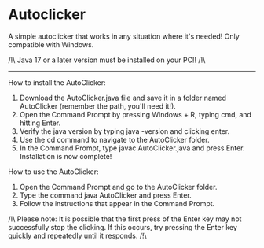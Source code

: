 # Autoclicker
A simple autoclicker that works in any situation where it's needed!
Only compatible with Windows.

/!\ Java 17 or a later version must be installed on your PC!! /!\

-------------------------------------------------------------------------------------------------------------------------------

How to install the AutoClicker:
1) Download the AutoClicker.java file and save it in a folder named AutoClicker (remember the path, you'll need it!).
2) Open the Command Prompt by pressing Windows + R, typing cmd, and hitting Enter.
3) Verify the java version by typing java -version and clicking enter.
4) Use the cd command to navigate to the AutoClicker folder.
5) In the Command Prompt, type javac AutoClicker.java and press Enter.
Installation is now complete!

How to use the AutoClicker:
1) Open the Command Prompt and go to the AutoClicker folder.
2) Type the command java AutoClicker and press Enter.
3) Follow the instructions that appear in the Command Prompt.

/!\ Please note: It is possible that the first press of the Enter key may not successfully stop the clicking. If this occurs, try pressing the Enter key quickly and repeatedly until it responds. /!\
